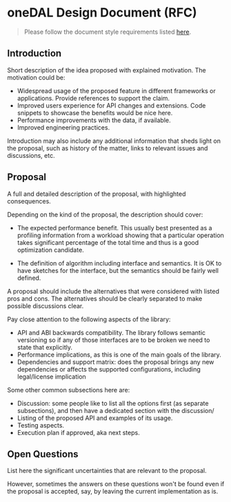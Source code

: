 # oneDAL Design Document (RFC)

> Please follow the document style requirements listed
> [here](../README.md#document-style).

## Introduction

Short description of the idea proposed with explained motivation. The
motivation could be:
- Widespread usage of the proposed feature in different frameworks or
  applications. Provide references to support the claim.
- Improved users experience for API changes and extensions. Code snippets to
  showcase the benefits would be nice here.
- Performance improvements with the data, if available.
- Improved engineering practices.

Introduction may also include any additional information that sheds light on
the proposal, such as history of the matter, links to relevant issues and
discussions, etc.

## Proposal

A full and detailed description of the proposal, with highlighted consequences.

Depending on the kind of the proposal, the description should cover:

- The expected performance benefit. This usually best presented as a profiling
  information from a workload showing that a particular operation takes
  significant percentage of the total time and thus is a good optimization
  candidate.

- The definition of algorithm including interface
  and semantics. It is OK to have sketches for the interface, but the
  semantics should be fairly well defined.

A proposal should include the alternatives that were considered with listed
pros and cons. The alternatives should be clearly separated to make possible
discussions clear.

Pay close attention to the following aspects of the library:
- API and ABI backwards compatibility. The library follows semantic versioning
  so if any of those interfaces are to be broken we need to state that
  explicitly.
- Performance implications, as this is one of the main goals of the library.
- Dependencies and support matrix: does the proposal brings any new
  dependencies or affects the supported configurations, including 
  legal/license implication

Some other common subsections here are:
- Discussion: some people like to list all the options first (as separate
  subsections), and then have a dedicated section with the discussion/
- Listing of the proposed API and examples of its usage.
- Testing aspects.
- Execution plan if approved, aka next steps.

## Open Questions

List here the significant uncertainties that are relevant to the proposal.

However, sometimes the answers on these questions won't be found even if the
proposal is accepted, say, by leaving the current implementation as is.
